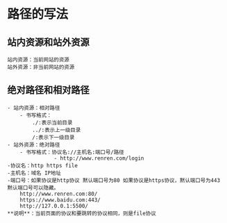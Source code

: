 # 路径的写法

## 站内资源和站外资源
    站内资源：当前网站的资源
    站外资源：非当前网站的资源

## 绝对路径和相对路径
    - 站内资源：相对路径
        - 书写格式：
            ./:表示当前目录
            ../:表示上一级目录
            /:表示下一级目录
    - 站外资源：绝对路径
        - 书写格式：协议名://主机名:端口号/路径
                   - http://www.renren.com/login
    -协议名：http https file
    -主机名：域名 IP地址
    -端口号：如果协议是http协议 黙认端口号为80 如果协议是https协议，黙认端口号为443 黙认端口号可以隐藏。
        http://www.renren.com:80/
        https://www.baidu.com:443/
        http://127.0.0.1:5500/
    **说明**：当前页面的协议和要跳转的协议相同，则是file协议

